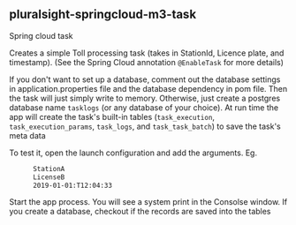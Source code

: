 ## pluralsight-springcloud-m3-task
Spring cloud task

Creates a simple Toll processing task (takes in StationId, Licence plate, and timestamp). (See the Spring Cloud annotation `@EnableTask` for more details)

If you don't want to set up a database, comment out the database settings in application.properties file and the database dependency in pom file. Then the task will just simply write to memory.
Otherwise, just create a postgres database name `tasklogs` (or any database of your choice). At run time the app will create the task's built-in tables (`task_execution`, `task_execution_params`, `task_logs`, and `task_task_batch`) to save the task's meta data

To test it, open the launch configuration and add the arguments. 
  Eg.   
  ```bash
        StationA
        LicenseB
        2019-01-01:T12:04:33
  ```
        
  Start the app process. You will see a system print in the Consolse window. If you create a database, checkout if the records are saved into the tables

